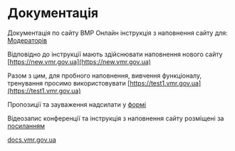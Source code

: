 # Документація



Документація по сайту ВМР
Онлайн інструкція з наповнення сайту для: 
[Модераторів](https://docs.vmr.gov.ua/ContentEditors/ContentEditor_Manual)


Відповідно до інструкції мають здійснювати наповнення нового сайту  [https://new.vmr.gov.ua](https://new.vmr.gov.ua)

Разом з цим, для пробного наповнення, вивчення функціоналу, тренування просимо використовувати [https://test1.vmr.gov.ua](https://test1.vmr.gov.ua)


Пропозиції та зауваження надсилати у [формі](https://forms.gle/no5a82WQeeLBkDBd8)



Відеозапис конференції та інструкція з наповнення сайту розміщені за [посиланням](https://drive.google.com/drive/folders/1vxNdPGNhCKCb8g28nMzwHic48xQBBQK6?usp=sharing)



[docs.vmr.gov.ua](https://docs.vmr.gov.ua)
